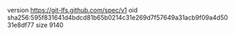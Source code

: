 version https://git-lfs.github.com/spec/v1
oid sha256:595f831641d4bdcd81b65b0214c31e269d7f57649a31acb9f09a4d5031e8df77
size 9140

